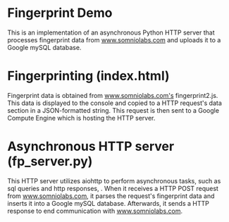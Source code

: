 # Fingerprint Demo

This is an implementation of an asynchronous Python HTTP server that processes fingerprint data from www.somniolabs.com and uploads it to a Google mySQL database.

# Fingerprinting (index.html)

Fingerprint data is obtained from www.somniolabs.com's fingerprint2.js. This data is displayed to the console and copied to a HTTP request's data section in a JSON-formatted string. This request is then sent to a Google Compute Engine which is hosting the HTTP server.

# Asynchronous HTTP server (fp_server.py)

This HTTP server utilizes aiohttp to perform asynchronous tasks, such as sql queries and http responses, . When it receives a HTTP POST request from www.somniolabs.com, it parses the request's fingerprint data and inserts it into a Google mySQL database. Afterwards, it sends a HTTP response to end communication with www.somniolabs.com.
